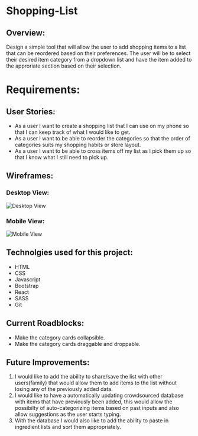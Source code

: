 # Shopping-List

## Overview:

Design a simple tool that will allow the user to add shopping items to a list that can be reordered based on their preferences. The user will be to select their desired item category from a dropdown list and have the item added to the approriate section based on their selection.

# Requirements:

## User Stories:
* As a user I want to create a shopping list that I can use on my phone so that I can keep track of what I would like to get.
* As a user I want to be able to reorder the categories so that the order of categories suits my shopping habits or store layout.
* As a user I want to be able to cross items off my list as I pick them up so that I know what I still need to pick up.
## Wireframes:

### Desktop View:
![Desktop View](https://github.com/weavedawg74/Shopping-List/blob/master/readme/desktopView.PNG)
### Mobile View:
![Mobile View](https://github.com/weavedawg74/Shopping-List/blob/master/readme/mobileView.PNG)

## Technolgies used for this project:
* HTML
* CSS
* Javascript
* Bootstrap
* React
* SASS
* Git

## Current Roadblocks:
* Make the category cards collapsible.
* Make the category cards draggable and droppable. 

## Future Improvements:
1. I would like to add the ability to share/save the list with other users(family) that would allow them to add items to the list without losing any of the previously added data.
2. I would like to have a automatically updating crowdsourced database with items that have previously been added, this would allow the possibilty of auto-categorizing items based on past inputs and also allow suggestions as the user starts typing.
3. With the database I would also like to add the ability to paste in ingredient lists and sort them appropriately.